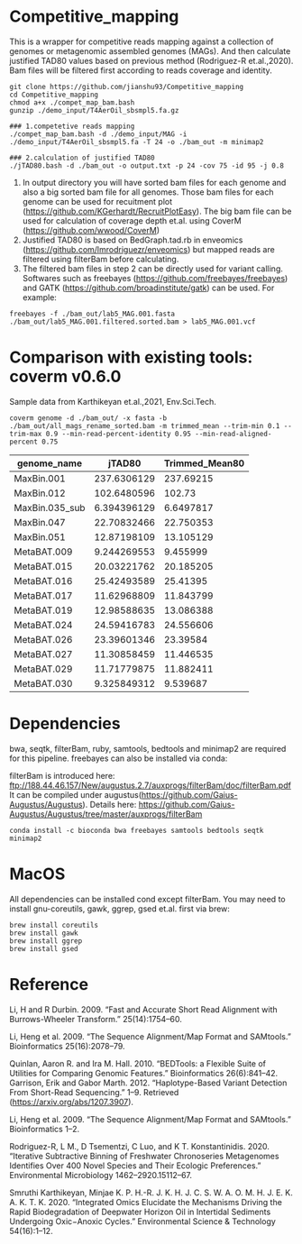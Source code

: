 # Competitive_mapping

This is a wrapper for competitive reads mapping against a collection of genomes or metagenomic assembled genomes (MAGs). And then calculate justified TAD80 values based on previous method (Rodriguez-R et.al.,2020). Bam files will be filtered first according to reads coverage and identity.


```
git clone https://github.com/jianshu93/Competitive_mapping
cd Competitive_mapping
chmod a+x ./compet_map_bam.bash
gunzip ./demo_input/T4AerOil_sbsmpl5.fa.gz

### 1.competetive reads mapping
./compet_map_bam.bash -d ./demo_input/MAG -i ./demo_input/T4AerOil_sbsmpl5.fa -T 24 -o ./bam_out -m minimap2

### 2.calculation of justified TAD80
./jTAD80.bash -d ./bam_out -o output.txt -p 24 -cov 75 -id 95 -j 0.8 

```

1. In output directory you will have sorted bam files for each genome and also a big sorted bam file for all genomes. Those bam files for each genome can be used for recuitment plot (https://github.com/KGerhardt/RecruitPlotEasy). The big bam file can be used for calculation of coverage depth et.al. using CoverM (https://github.com/wwood/CoverM)
2. Justified TAD80 is based on BedGraph.tad.rb in enveomics (https://github.com/lmrodriguezr/enveomics) but mapped reads are filtered using filterBam before calculating.
3. The filtered bam files in step 2 can be directly used for variant calling. Softwares such as freebayes (https://github.com/freebayes/freebayes) and GATK (https://github.com/broadinstitute/gatk) can be used. For example:
```
freebayes -f ./bam_out/lab5_MAG.001.fasta ./bam_out/lab5_MAG.001.filtered.sorted.bam > lab5_MAG.001.vcf
```
# Comparison with existing tools: coverm v0.6.0

Sample data from Karthikeyan et.al.,2021, Env.Sci.Tech.
```
coverm genome -d ./bam_out/ -x fasta -b ./bam_out/all_mags_rename_sorted.bam -m trimmed_mean --trim-min 0.1 --trim-max 0.9 --min-read-percent-identity 0.95 --min-read-aligned-percent 0.75
```
| genome_name    | jTAD80      | Trimmed_Mean80 |
|----------------|-------------|----------------|
| MaxBin.001     | 237.6306129 | 237.69215      |
| MaxBin.012     | 102.6480596 | 102.73         |
| MaxBin.035_sub | 6.394396129 | 6.6497817      |
| MaxBin.047     | 22.70832466 | 22.750353      |
| MaxBin.051     | 12.87198109 | 13.105129      |
| MetaBAT.009    | 9.244269553 | 9.455999       |
| MetaBAT.015    | 20.03221762 | 20.185205      |
| MetaBAT.016    | 25.42493589 | 25.41395       |
| MetaBAT.017    | 11.62968809 | 11.843799      |
| MetaBAT.019    | 12.98588635 | 13.086388      |
| MetaBAT.024    | 24.59416783 | 24.556606      |
| MetaBAT.026    | 23.39601346 | 23.39584       |
| MetaBAT.027    | 11.30858459 | 11.446535      |
| MetaBAT.029    | 11.71779875 | 11.882411      |
| MetaBAT.030    | 9.325849312 | 9.539687       |



# Dependencies
bwa, seqtk, filterBam, ruby, samtools, bedtools and minimap2 are required for this pipeline. freebayes can also be installed via conda:

filterBam is introduced here: ftp://188.44.46.157/New/augustus.2.7/auxprogs/filterBam/doc/filterBam.pdf
It can be compiled under augustus(https://github.com/Gaius-Augustus/Augustus). Details here: https://github.com/Gaius-Augustus/Augustus/tree/master/auxprogs/filterBam
```
conda install -c bioconda bwa freebayes samtools bedtools seqtk minimap2
```
# MacOS

All dependencies can be installed cond except filterBam. You may need to install gnu-coreutils, gawk, ggrep, gsed et.al. first via brew:
```
brew install coreutils
brew install gawk
brew install ggrep
brew install gsed
```

# Reference
Li, H and R Durbin. 2009. “Fast and Accurate Short Read Alignment with Burrows-Wheeler Transform.” 25(14):1754–60.

Li, Heng et al. 2009. “The Sequence Alignment/Map Format and SAMtools.” Bioinformatics 25(16):2078–79.

Quinlan, Aaron R. and Ira M. Hall. 2010. “BEDTools: a Flexible Suite of Utilities for Comparing Genomic Features.” Bioinformatics 26(6):841–42.
Garrison, Erik and Gabor Marth. 2012. “Haplotype-Based Variant Detection From Short-Read Sequencing.” 1–9. Retrieved (https://arxiv.org/abs/1207.3907).

Li, Heng et al. 2009. “The Sequence Alignment/Map Format and SAMtools.” Bioinformatics 1–2.

Rodriguez-R, L M., D Tsementzi, C Luo, and K T. Konstantinidis. 2020. “Iterative Subtractive Binning of Freshwater Chronoseries Metagenomes Identifies Over 400 Novel Species and Their Ecologic Preferences.” Environmental Microbiology 1462–2920.15112–67.

Smruthi Karthikeyan, Minjae K. P. H.-R. J. K. H. J. C. S. W. A. O. M. H. J. E. K. A. K. T. K. 2020. “Integrated Omics Elucidate the Mechanisms Driving the Rapid Biodegradation of Deepwater Horizon Oil in Intertidal Sediments Undergoing Oxic−Anoxic Cycles.” Environmental Science & Technology 54(16):1–12.






